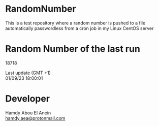 # RandomNumber    
This is a test repository where a random number is pushed to a file automatically passwordless from a cron job in my Linux CentOS server    
# Random Number of the last run   
18718
      
Last update (GMT +1)    
01/09/23 18:00:01
# Developer    
Hamdy Abou El Anein   
hamdy.aea@protonmail.com

